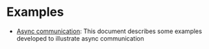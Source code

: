 # Examples

- [Async communication](./examples/async-communication.md): This document describes some examples developed to illustrate async communication
